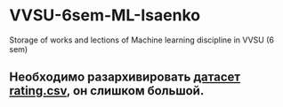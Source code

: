 # VVSU-6sem-ML-Isaenko
Storage of works and lections of Machine learning discipline in VVSU (6 sem)

## Необходимо разархивировать [датасет rating.csv](./works/lab1/DataSet), он слишком большой.
